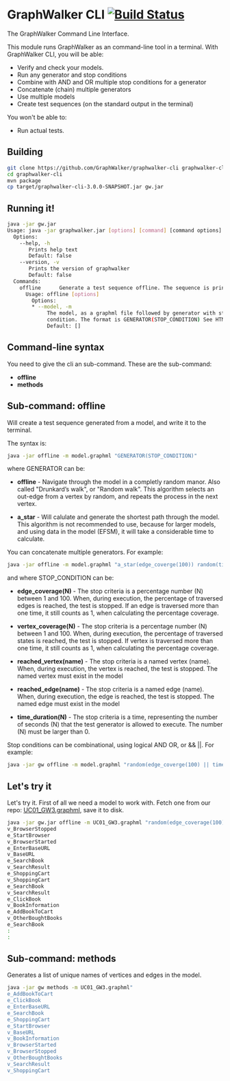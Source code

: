 GraphWalker CLI [![Build Status](https://travis-ci.org/GraphWalker/graphwalker-cli.svg?branch=master)](https://travis-ci.org/GraphWalker/graphwalker-cli)
======
The GraphWalker Command Line Interface.

This module runs GraphWalker as an command-line tool in a terminal. With GraphWalker CLI, you will be able:
  - Verify and check your models.
  - Run any generator and stop conditions
  - Combine with AND and OR multiple stop conditions for a generator
  - Concatenate (chain) multiple generators
  - Use multiple models
  - Create test sequences (on the standard output in the terminal)

You won't be able to:
  - Run actual tests.

Building
--------------

```sh
git clone https://github.com/GraphWalker/graphwalker-cli graphwalker-cli
cd graphwalker-cli
mvn package
cp target/graphwalker-cli-3.0.0-SNAPSHOT.jar gw.jar
```

Running it!
--------------

```sh
java -jar gw.jar 
Usage: java -jar graphwalker.jar [options] [command] [command options]
  Options:
    --help, -h
       Prints help text
       Default: false
    --version, -v
       Prints the version of graphwalker
       Default: false
  Commands:
    offline      Generate a test sequence offline. The sequence is printed to the standard output
      Usage: offline [options]
        Options:
        * --model, -m
             The model, as a graphml file followed by generator with stop
             condition. The format is GENERATOR(STOP_CONDITION) See HTML DOC
             Default: []

```

Command-line syntax
---------------------
You need to give the cli an sub-command. These are the sub-command:
  - **offline**
  - **methods**


Sub-command: offline
---------------------
Will create a test sequence generated from a model, and write it to the terminal.

The syntax is:
```sh
java -jar offline -m model.graphml "GENERATOR(STOP_CONDITION)"
```
where GENERATOR can be:
  - **offline** - Navigate through the model in a completly random manor. Also called "Drunkard’s walk", or "Random walk". This algorithm selects an out-edge from a vertex by random, and repeats the process in the next vertex.

  - **a_star** - Will calulate and generate the shortest path through the model. This algorithm is not recommended to use, because for larger models, and using data in the model (EFSM), it will take a considerable time to calculate.

You can concatenate multiple generators. For example:
```sh
java -jar offline -m model.graphml "a_star(edge_coverge(100)) random(time_duration(900))"
```

and where STOP_CONDITION can be:
  - **edge_coverage(N)** - The stop criteria is a percentage number (N) between 1 and 100. When, during execution, the percentage of traversed edges is reached, the test is stopped. If an edge is traversed more than one time, it still counts as 1, when calculating the percentage coverage.

  - **vertex_coverage(N)** - The stop criteria is a percentage number (N) between 1 and 100. When, during execution, the percentage of traversed states is reached, the test is stopped. If vertex is traversed more than one time, it still counts as 1, when calculating the percentage coverage.

  - **reached_vertex(name)** - The stop criteria is a named vertex (name). When, during execution, the vertex is reached, the test is stopped. The named vertex must exist in the model

  - **reached_edge(name)** - The stop criteria is a named edge (name). When, during execution, the edge is reached, the test is stopped. The named edge must exist in the model

  - **time_duration(N)** - The stop criteria is a time, representing the number of seconds (N) that the test generator is allowed to execute. The number (N) must be larger than 0.

Stop conditions can be combinational, using logical AND OR, or && ||. For example:
```sh
java -jar gw offline -m model.graphml "random(edge_coverge(100) || time_duration(900))"
```
Let's try it
---------------------
Let's try it. First of all we need a model to work with. Fetch one from our repo: [UC01_GW3.graphml], save it to disk.
```sh
java -jar gw.jar offline -m UC01_GW3.graphml "random(edge_coverage(100))"
v_BrowserStopped
e_StartBrowser
v_BrowserStarted
e_EnterBaseURL
v_BaseURL
e_SearchBook
v_SearchResult
e_ShoppingCart
v_ShoppingCart
e_SearchBook
v_SearchResult
e_ClickBook
v_BookInformation
e_AddBookToCart
v_OtherBoughtBooks
e_SearchBook
:
:
```


Sub-command: methods
---------------------
Generates a list of unique names of vertices and edges in the model.

```sh
java -jar gw methods -m UC01_GW3.graphml"
e_AddBookToCart
e_ClickBook
e_EnterBaseURL
e_SearchBook
e_ShoppingCart
e_StartBrowser
v_BaseURL
v_BookInformation
v_BrowserStarted
v_BrowserStopped
v_OtherBoughtBooks
v_SearchResult
v_ShoppingCart
```




[UC01_GW3.graphml]:https://raw.githubusercontent.com/GraphWalker/graphwalker-cli/master/src/test/resources/graphml/UC01_GW3.graphml
